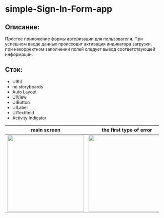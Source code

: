 # simple-Sign-In-Form-app

## Описание:
Простое приложение формы авторизации для пользователя. При успешном вводе данных происходит активация индикатора загрузки, при некорректном заполнении полей следует вывод соответствующей информации.

## Стэк:
- UIKit
- no storyboards
- Auto Layout
- UIView
- UIButton
- UILabel
- UITextfield
- Activity Indicator

| main screen | the first type of error | the second type of error | is successful authorization | 
| ------------ | ------------- | ------------- | ------------- | 
| <img src="https://user-images.githubusercontent.com/33875528/194697508-afa3e374-948f-4724-bfeb-efbb2964ecf0.png" width="250">| <img src="https://user-images.githubusercontent.com/33875528/194697524-58b40d4e-e2b7-4aa8-9e5c-0145c77894bd.png" width="250">| <img src="https://user-images.githubusercontent.com/33875528/194697527-7af902bc-ac28-4a89-830b-b8b3163215b9.png" width="250">|<img src="https://user-images.githubusercontent.com/33875528/194697583-2622e1a9-0529-4f5b-8ca1-1dc22399c47b.png" width="250">
